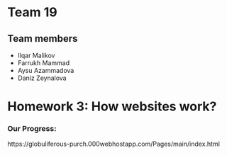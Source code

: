 <!DOCTYPE html>
<html lang = "en">
<main>
  <h1>Team 19</h1>
  <h2>Team members</h2>
   <ul>
      <li>Ilqar Malikov</li>
      <li>Farrukh Mammad</li>
      <li>Aysu Azammadova</li>
      <li>Daniz Zeynalova</li>
    </ul>
  <h1>Homework 3: How websites work?</h1>
  <h3>Our Progress:</h3>
https://globuliferous-purch.000webhostapp.com/Pages/main/index.html
</main>

  </html>
